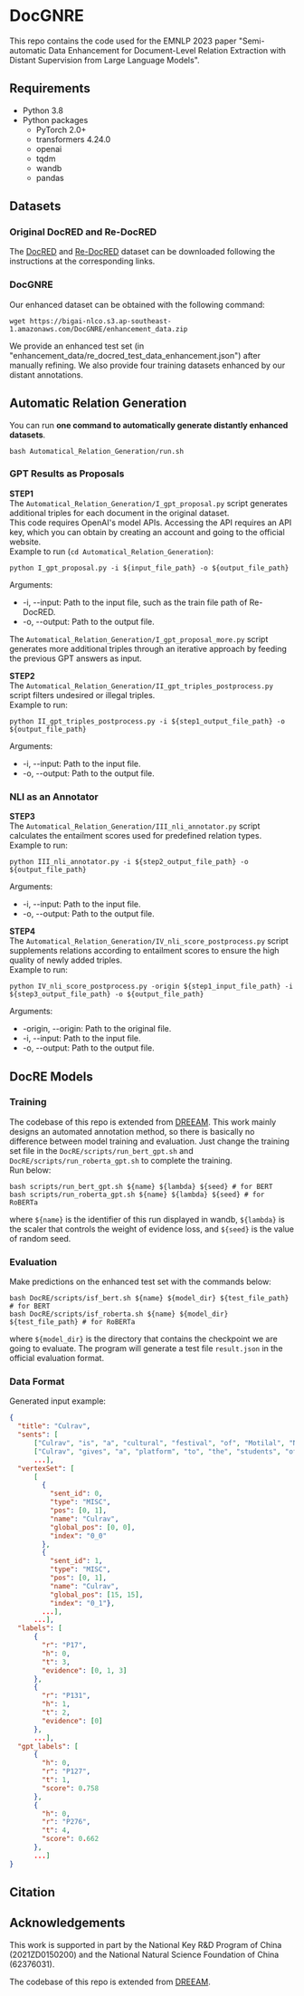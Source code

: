 # DocGNRE
This repo contains the code used for the EMNLP 2023 paper "Semi-automatic Data Enhancement for Document-Level Relation Extraction with Distant Supervision from Large Language Models".

## Requirements
+ Python 3.8
+ Python packages
  + PyTorch 2.0+
  + transformers 4.24.0
  + openai
  + tqdm
  + wandb
  + pandas

## Datasets

### Original DocRED and Re-DocRED
The [DocRED](https://github.com/thunlp/DocRED/tree/master/data) and [Re-DocRED](https://github.com/tonytan48/Re-DocRED/tree/main/data) 
dataset can be downloaded following the instructions at the corresponding links. 

### DocGNRE
Our enhanced dataset can be obtained with the following command:
```commandline
wget https://bigai-nlco.s3.ap-southeast-1.amazonaws.com/DocGNRE/enhancement_data.zip
```
We provide an enhanced test set (in "enhancement_data/re_docred_test_data_enhancement.json") after manually refining. We also provide four training datasets enhanced by our distant annotations.



## Automatic Relation Generation

You can run **one command to automatically generate distantly enhanced datasets**.
```commandline
bash Automatical_Relation_Generation/run.sh
```

### GPT Results as Proposals

**STEP1** \
The ``Automatical_Relation_Generation/I_gpt_proposal.py`` script generates additional triples for each document in the original dataset. \
This code requires OpenAI's model APIs.  Accessing the API requires an API key, which you can obtain by creating an account and going to the official website. \
Example to run (``cd Automatical_Relation_Generation``): 
```
python I_gpt_proposal.py -i ${input_file_path} -o ${output_file_path}
```
Arguments: 
  + -i, --input: Path to the input file, such as the train file path of Re-DocRED.
  + -o, --output: Path to the output file.

The ``Automatical_Relation_Generation/I_gpt_proposal_more.py`` script generates more additional triples through an iterative approach by feeding the previous GPT answers as input.

**STEP2** \
The ``Automatical_Relation_Generation/II_gpt_triples_postprocess.py`` script filters undesired or illegal triples. \
Example to run: 
```
python II_gpt_triples_postprocess.py -i ${step1_output_file_path} -o ${output_file_path}
```
Arguments: 
  + -i, --input: Path to the input file.
  + -o, --output: Path to the output file.


### NLI as an Annotator

**STEP3** \
The ``Automatical_Relation_Generation/III_nli_annotator.py`` script calculates the entailment scores used for predefined relation types. \
Example to run: 
```
python III_nli_annotator.py -i ${step2_output_file_path} -o ${output_file_path}
```
Arguments: 
  + -i, --input: Path to the input file.
  + -o, --output: Path to the output file.

**STEP4** \
The ``Automatical_Relation_Generation/IV_nli_score_postprocess.py`` script supplements relations according to entailment scores to ensure the high quality of newly added triples. \
Example to run: 
```
python IV_nli_score_postprocess.py -origin ${step1_input_file_path} -i ${step3_output_file_path} -o ${output_file_path}
```
Arguments: 
  + -origin, --origin: Path to the original file.
  + -i, --input: Path to the input file.
  + -o, --output: Path to the output file.



## DocRE Models

### Training
The codebase of this repo is extended from [DREEAM](https://github.com/YoumiMa/dreeam). 
This work mainly designs an automated annotation method, so there is basically no difference between model training and evaluation. 
Just change the training set file in the ``DocRE/scripts/run_bert_gpt.sh`` and ``DocRE/scripts/run_roberta_gpt.sh`` to complete the training. \
Run below:
```
bash scripts/run_bert_gpt.sh ${name} ${lambda} ${seed} # for BERT
bash scripts/run_roberta_gpt.sh ${name} ${lambda} ${seed} # for RoBERTa
```
where ``${name}`` is the identifier of this run displayed in wandb, 
``${lambda}`` is the scaler that controls the weight of evidence loss, 
and ``${seed}`` is the value of random seed.

### Evaluation
Make predictions on the enhanced test set with the commands below:
```
bash DocRE/scripts/isf_bert.sh ${name} ${model_dir} ${test_file_path} # for BERT
bash DocRE/scripts/isf_roberta.sh ${name} ${model_dir} ${test_file_path} # for RoBERTa
```
where ``${model_dir}`` is the directory that contains the checkpoint we are going to evaluate. 
The program will generate a test file ``result.json`` in the official evaluation format. 

### Data Format
Generated input example:
```json
{
  "title": "Culrav", 
  "sents": [
      ["Culrav", "is", "a", "cultural", "festival", "of", "Motilal", "Nehru", "National", ...], 
      ["Culrav", "gives", "a", "platform", "to", "the", "students", "of", "MNNIT", ...], 
      ...],
  "vertexSet": [
      [
        {
          "sent_id": 0, 
          "type": "MISC", 
          "pos": [0, 1], 
          "name": "Culrav", 
          "global_pos": [0, 0], 
          "index": "0_0"
        }, 
        {
          "sent_id": 1, 
          "type": "MISC", 
          "pos": [0, 1], 
          "name": "Culrav", 
          "global_pos": [15, 15], 
          "index": "0_1"},
        ...],
      ...],
  "labels": [
      {
        "r": "P17",
        "h": 0, 
        "t": 3, 
        "evidence": [0, 1, 3]
      }, 
      {
        "r": "P131",
        "h": 1, 
        "t": 2, 
        "evidence": [0]
      },
      ...],
  "gpt_labels": [
      {
        "h": 0,
        "r": "P127",
        "t": 1, 
        "score": 0.758
      }, 
      {
        "h": 0,
        "r": "P276", 
        "t": 4, 
        "score": 0.662
      },
      ...]
}
```

## Citation

## Acknowledgements
This work is supported in part by the National Key R&D Program of China (2021ZD0150200) and the National Natural Science Foundation of China (62376031).


The codebase of this repo is extended from [DREEAM](https://github.com/YoumiMa/dreeam).
